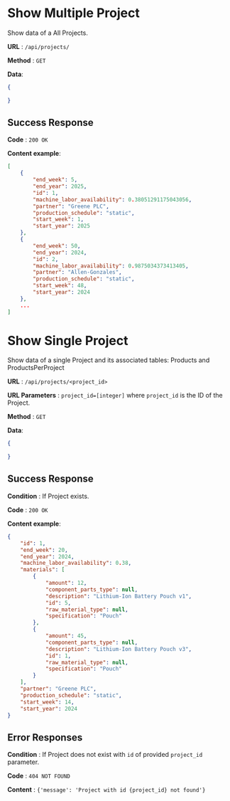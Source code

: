 # Show Multiple Project

Show data of a All Projects.

**URL** : `/api/projects/`

**Method** : `GET`

**Data**: 

```json
{
    
}
```

## Success Response

**Code** : `200 OK`

**Content example**:

```json
[
    {
        "end_week": 5,
        "end_year": 2025,
        "id": 1,
        "machine_labor_availability": 0.38051291175043056,
        "partner": "Greene PLC",
        "production_schedule": "static",
        "start_week": 1,
        "start_year": 2025 
    },
    {
        "end_week": 50,
        "end_year": 2024,
        "id": 2,
        "machine_labor_availability": 0.9875034373413405,
        "partner": "Allen-Gonzales",
        "production_schedule": "static",
        "start_week": 48,
        "start_year": 2024 
    },
    ...
]
```

# Show Single Project

Show data of a single Project and its associated tables: Products and ProductsPerProject 

**URL** : `/api/projects/<project_id>`

**URL Parameters** : `project_id=[integer]` where `project_id` is the ID of the Project.

**Method** : `GET`

**Data**: 

```json
{
    
}
```

## Success Response

**Condition** : If Project exists.

**Code** : `200 OK`

**Content example**:

```json
{
    "id": 1,
    "end_week": 20,
    "end_year": 2024,
    "machine_labor_availability": 0.38,
    "materials": [
        {
            "amount": 12,
            "component_parts_type": null,
            "description": "Lithium-Ion Battery Pouch v1",
            "id": 5,
            "raw_material_type": null,
            "specification": "Pouch"
        },
        {
            "amount": 45,
            "component_parts_type": null,
            "description": "Lithium-Ion Battery Pouch v3",
            "id": 1,
            "raw_material_type": null,
            "specification": "Pouch"
        }
    ],
    "partner": "Greene PLC",
    "production_schedule": "static",
    "start_week": 14,
    "start_year": 2024 
}
```

## Error Responses

**Condition** : If Project does not exist with `id` of provided `project_id` parameter.

**Code** : `404 NOT FOUND`

**Content** : `{'message': 'Project with id {project_id} not found'}`